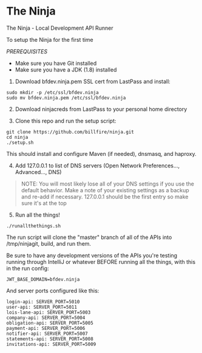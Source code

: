 # The Ninja
The Ninja - Local Development API Runner

To setup the Ninja for the first time

*PREREQUISITES*
* Make sure you have Git installed
* Make sure you have a JDK (1.8) installed

1. Download bfdev.ninja.pem SSL cert from LastPass and install:
```
sudo mkdir -p /etc/ssl/bfdev.ninja
sudo mv bfdev.ninja.pem /etc/ssl/bfdev.ninja
```

2. Download ninjacreds from LastPass to your personal home directory

3. Clone this repo and run the setup script:
```
git clone https://github.com/billfire/ninja.git
cd ninja
./setup.sh
```
This should install and configure Maven (if needed), dnsmasq, and haproxy.

4. Add 127.0.0.1 to list of DNS servers (Open Network Preferences..., Advanced..., DNS)

>NOTE: You will most likely lose all of your DNS settings if you use the default behavior.
>Make a note of your existing settings as a backup and re-add if necessary. 127.0.0.1 should 
>be the first entry so make sure it's at the top

5. Run all the things! 
```
./runallthethings.sh
```

The run script will clone the "master" branch of all of the APIs into /tmp/ninjagit, build, and run them.

Be sure to have any development versions of the APIs you're testing running through IntelliJ or whatever BEFORE running all the things,
with this in the run config:
```
JWT_BASE_DOMAIN=bfdev.ninja
```
And server ports configured like this:
```
login-api: SERVER_PORT=5010
user-api: SERVER_PORT=5011
lois-lane-api: SERVER_PORT=5003
company-api: SERVER_PORT=5004
obligation-api: SERVER_PORT=5005
payment-api: SERVER_PORT=5006
notifier-api: SERVER_PORT=5007
statements-api: SERVER_PORT=5008
invitations-api: SERVER_PORT=5009
```
